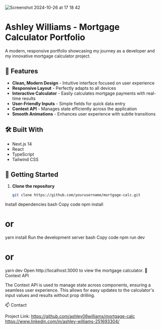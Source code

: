 ![Screenshot 2024-10-26 at 17 18 42](https://github.com/user-attachments/assets/1e70c8a8-4504-472b-bd74-0e80347ad178)


# Ashley Williams - Mortgage Calculator Portfolio

A modern, responsive portfolio showcasing my journey as a developer and my innovative mortgage calculator project.

## 🌟 Features

- **Clean, Modern Design** - Intuitive interface focused on user experience
- **Responsive Layout** - Perfectly adapts to all devices
- **Interactive Calculator** - Easily calculates mortgage payments with real-time results
- **User-Friendly Inputs** - Simple fields for quick data entry
- **Context API** - Manages state efficiently across the application
- **Smooth Animations** - Enhances user experience with subtle transitions

## 🛠️ Built With

- Next.js 14
- React
- TypeScript
- Tailwind CSS

## 🚀 Getting Started

1. **Clone the repository**
   ```bash
   git clone https://github.com/yourusername/mortgage-calc.git
Install dependencies
bash
Copy code
npm install
# or
yarn install
Run the development server
bash
Copy code
npm run dev
# or
yarn dev
Open http://localhost:3000 to view the mortgage calculator.
📝 Context API

The Context API is used to manage state across components, ensuring a seamless user experience. This allows for easy updates to the calculator's input values and results without prop drilling.

📫 Contact

Project Link: https://github.com/ashley06williams/mortgage-calc
https://www.linkedin.com/in/ashley-williams-251693304/

